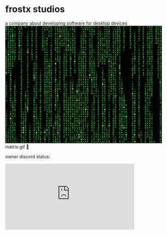 # frostx studios
a company about developing software for desktop devices
![matrix](matrix.gif)
matrix.gif :troll:

owner discord status:
<iframe height="210px" width="410px" scrolling="no" src="https://lanyard.cnrad.dev/api/908779319084589067?borderRadius=0px&amp;idleMessage=sleeping&amp;theme=dark&amp;bg=010409" frameborder="0">